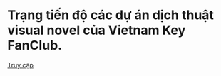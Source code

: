# Trạng tiến độ các dự án dịch thuật visual novel của Vietnam Key FanClub. 
[Truy cập](https://vnkeyfc.github.io/)

